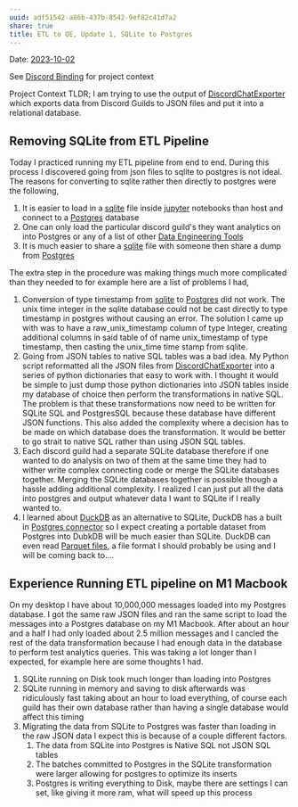```yaml
---
uuid: adf51542-a86b-437b-8542-9ef82c41d7a2
share: true
title: ETL to QE, Update 1, SQLite to Postgres
---
```

Date: [2023-10-02](/undefined)

See [Discord Binding](/1c376bfd-75ef-4c0d-9e23-3680653de55f) for project context

Project Context TLDR; I am trying to use the output of [DiscordChatExporter](/undefined) which exports data from Discord Guilds to JSON files and put it into a relational database.
## Removing SQLite from ETL Pipeline

Today I practiced running my ETL pipeline from end to end. During this process I discovered going from json files to sqlite to postgres is not ideal. The reasons for converting to sqlite rather then directly to postgres were the following,

1. It is easier to load in a [sqlite](/1a1ccc57-1ba3-4ba7-8db9-9eb945b88d85) file inside [jupyter](/14b19809-58b0-44c8-a719-c50badebb08c) notebooks than host and connect to a [Postgres](/5d70cd64-3134-4b62-8879-12f1f8bb4afe) database
2. One can only load the particular discord guild's they want analytics on into Postgres or any of a list of other [Data Engineering Tools](/0c2a3ad1-94c7-432e-9b8f-cd051028fd75)
3. It is much easier to share a [sqlite](/1a1ccc57-1ba3-4ba7-8db9-9eb945b88d85) file with someone then share a dump from [Postgres](/5d70cd64-3134-4b62-8879-12f1f8bb4afe)

The extra step in the procedure was making things much more complicated than they needed to for example here are a list of problems I had,

1. Conversion of type timestamp from [sqlite](/1a1ccc57-1ba3-4ba7-8db9-9eb945b88d85) to [Postgres](/5d70cd64-3134-4b62-8879-12f1f8bb4afe) did not work.  The unix time integer in the sqlite database could not be cast directly to type timestamp in postgres without causing an error. The solution I came up with was to have a raw_unix_timestamp column of type Integer, creating additional columns in said table of of name unix_timestamp of type timestamp, then casting the unix_time time stamp from sqlite.
2. Going from JSON tables to native SQL tables was a bad idea. My Python script reformatted all the JSON files from [DiscordChatExporter](/undefined) into a series of python dictionaries that easy to work with. I thought it would be simple to just dump those python dictionaries into JSON tables inside my database of choice then perform the transformations in native SQL. The problem is that these transformations now need to be written for SQLite SQL and PostgresSQL because these database have different JSON functions. This also added the complexity where a decision has to be made on which database does the transformation. It would be better to go strait to native SQL rather than using JSON SQL tables.
4. Each discord guild had a separate SQLite database therefore if one wanted to do analysis on two of them at the same time they had to wither write complex connecting code or merge the SQLite databases together. Merging the SQLite databases together is possible though a hassle adding additional complexity. I realized I can just put all the data into postgres and output whatever data I want to SQLite if I really wanted to.
5. I learned about [DuckDB](/undefined) as an alternative to SQLite, DuckDB has a built in [Postgres connector](https://duckdb.org/docs/extensions/postgres_scanner.html) so I expect creating a portable dataset from Postgres into DubkDB will be much easier than SQLite. DuckDB can even read [Parquet files](https://duckdb.org/docs/data/parquet/overview.html), a file format I should probably be using and I will be coming back to....

## Experience Running ETL pipeline on M1 Macbook

On my desktop I have about 10,000,000 messages loaded into my Postgres database. I got the same raw JSON files and ran the same script to load the messages into a Postgres database on my M1 Macbook. After about an hour and a half I had only loaded about 2.5 million messages and I cancled the rest of the data transformation because I had enough data in the database to perform test analytics queries. This was taking a lot longer than I expected, for example here are some thoughts I had.

1. SQLite running on Disk took much longer than loading into Postgres
2. SQLite running in memory and saving to disk afterwards was ridiculously fast taking about an hour to load everything, of course each guild has their own database rather than having a single database would affect this timing
3. Migrating the data from SQLite to Postgres was faster than loading in the raw JSON data I expect this is because of a couple different factors.
	1. The data from SQLite into Postgres is Native SQL not JSON SQL tables
	2. The batches committed to Postgres in the SQLite transformation were larger allowing for postgres to optimize its inserts
	3. Postgres is writing everything to Disk, maybe there are settings I can set, like giving it more ram, what will speed up this process
